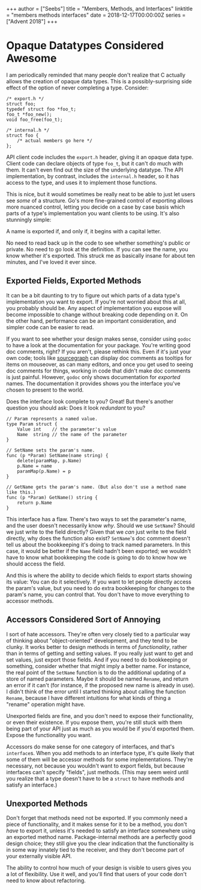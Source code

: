 +++
author = ["Seebs"]
title = "Members, Methods, and Interfaces"
linktitle = "members methods interfaces"
date = 2018-12-17T00:00:00Z
series = ["Advent 2018"]
+++

# Opaque Datatypes Considered Awesome

I am periodically reminded that many people don't realize that C actually allows the creation of opaque data types. This is a possibly-surprising side effect of the option of never completing a type. Consider:

```
/* export.h */
struct foo;
typedef struct foo *foo_t;
foo_t *foo_new();
void foo_free(foo_t);

/* internal.h */
struct foo {
	/* actual members go here */
};
```

API client code includes the `export.h` header, giving it an opaque data type. Client code can declare objects of type `foo_t`, but it can't do much with them. It can't even find out the size of the underlying datatype. The API implementation, by contrast, includes the `internal.h` header, so it has access to the type, and uses it to implement those functions.

This is nice, but it would sometimes be really neat to be able to just let users see *some* of a structure. Go's more fine-grained control of exporting allows more nuanced control, letting you decide on a case by case basis which parts of a type's implementation you want clients to be using. It's also stunningly simple:

A name is exported if, and only if, it begins with a capital letter.

No need to read back up in the code to see whether something's public or private. No need to go look at the definition. If you can see the name, you know whether it's exported. This struck me as basically insane for about ten minutes, and I've loved it ever since.


## Exported Fields, Exported Methods

It can be a bit daunting to try to figure out which parts of a data type's implementation you want to export. If you're not worried about this at all, you probably should be. Any aspect of implementation you expose will become impossible to change without breaking code depending on it. On the other hand, performance can be an important consideration, and simpler code can be easier to read.

If you want to see whether your design makes sense, consider using `godoc` to have a look at the documentation for your package. You're writing good doc comments, right? If you aren't, please rethink this. Even if it's just your own code; tools like [sourcegraph](https://sourcegraph.com/) can display doc comments as tooltips for items on mouseover, as can many editors, and once you get used to seeing doc comments for things, working in code that didn't make doc comments is just painful. However, `godoc` only shows documentation for *exported* names. The documentation it provides shows you the interface you've chosen to present to the world.

Does the interface look complete to you? Great! But there's another question you should ask: Does it look *redundant* to you?

```
// Param represents a named value.
type Param struct {
	Value int    // the parameter's value
	Name  string // the name of the parameter
}

// SetName sets the param's name.
func (p *Param) SetName(name string) {
	delete(paramMap, p.Name)
	p.Name = name
	paramMap(p.Name) = p
}

// GetName gets the param's name. (But also don't use a method name like this.)
func (p *Param) GetName() string {
	return p.Name
}
```

This interface has a flaw. There's two ways to set the parameter's name, and the user doesn't necessarily know *why*. Should we use `SetName`? Should we just write to the field directly? Given that we *can* just write to the field directly, why does the function also exist? `SetName`'s doc comment doesn't tell us about the bookkeeping it's doing to track named parameters. In this case, it would be better if the `Name` field hadn't been exported; we wouldn't have to know what bookkeeping the code is going to do to know how we should access the field.

And this is where the ability to decide which fields to export starts showing its value: You can do it selectively. If you want to let people directly access the param's value, but you need to do extra bookkeeping for changes to the param's name, you can control that. You don't have to move everything to accessor methods.

## Accessors Considered Sort of Annoying

I sort of hate accessors. They're often very closely tied to a particular way of thinking about "object-oriented" development, and they tend to be clunky. It works better to design methods in terms of *functionality*, rather than in terms of getting and setting values. If you really just want to get and set values, just export those fields. And if you need to do bookkeeping or something, consider whether that might imply a better name. For instance, the real point of the `SetName` function is to do the additional updating of a store of named parameters. Maybe it should be named `Rename`, and return an error if it can't (for instance, if the proposed new name is already in use). I didn't think of the error until I started thinking about calling the function `Rename`, because I have different intuitions for what kinds of thing a "rename" operation might have.

Unexported fields are fine, and you don't need to expose their functionality, or even their existence. If you expose them, you're still stuck with them being part of your API just as much as you would be if you'd exported them. Expose the functionality you want.

Accessors do make sense for one category of interfaces, and that's `interface`s. When you add methods to an interface type, it's quite likely that some of them will be accessor methods for some implementations. They're necessary, not because you wouldn't want to export fields, but because interfaces can't specify "fields", just methods. (This may seem weird until you realize that a type doesn't have to be a `struct` to have methods and satisfy an interface.)

## Unexported Methods

Don't forget that methods need not be exported. If you commonly need a piece of functionality, and it makes sense for it to be a method, you don't *have* to export it, unless it's needed to satisfy an interface somewhere using an exported method name. Package-internal methods are a perfectly good design choice; they still give you the clear indication that the functionality is in some way innately tied to the receiver, and they don't become part of your externally visible API.

The ability to control how much of your design is visible to users gives you a lot of flexibility. Use it well, and you'll find that users of your code don't need to know about refactoring.
